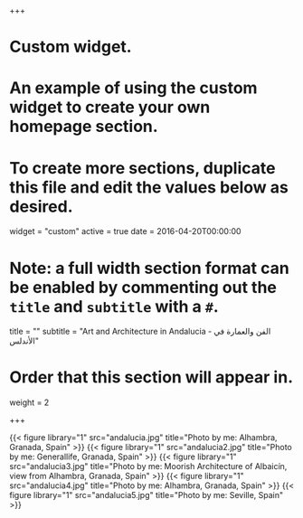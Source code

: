+++
# Custom widget.
# An example of using the custom widget to create your own homepage section.
# To create more sections, duplicate this file and edit the values below as desired.
widget = "custom"
active = true
date = 2016-04-20T00:00:00

# Note: a full width section format can be enabled by commenting out the `title` and `subtitle` with a `#`.
title = ""
subtitle = "Art and Architecture in Andalucia - الفن والعمارة في الأندلس"

# Order that this section will appear in.
weight = 2


+++

{{< figure library="1" src="andalucia.jpg" title="Photo by me: Alhambra, Granada, Spain" >}}
{{< figure library="1" src="andalucia2.jpg" title="Photo by me: Generallife, Granada, Spain" >}}
{{< figure library="1" src="andalucia3.jpg" title="Photo by me: Moorish Architecture of Albaicín, view from Alhambra, Granada, Spain" >}}
{{< figure library="1" src="andalucia4.jpg" title="Photo by me: Alhambra, Granada, Spain" >}}
{{< figure library="1" src="andalucia5.jpg" title="Photo by me: Seville, Spain" >}}
